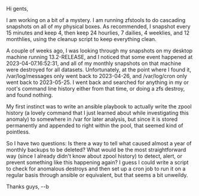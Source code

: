 
Hi gents,

I am working on a bit of a mystery. I am running zfstools to do cascading snapshots on all of my physical boxes. As recommended, I snapshot every 15 minutes and keep 4, then keep 24 hourlies, 7 dailies, 4 weeklies, and 12 monthlies, using the cleanup script to keep everything clean.

A couple of weeks ago, I was looking through my snapshots on my desktop machine running 13.2-RELEASE, and I noticed that some event happened at 2023-04-07.16:52:31, and
all of my monthly snapshots on that machine were destroyed for all datasets. Unfortunately, at the point where I found it, /var/log/messages only went back to 2023-04-26, and /var/log/cron only went back to 2023-05-25. I went back and searched for anything in my or root's command line history either from that time, or doing a zfs destroy, and found nothing.

My first instinct was to write an ansible playbook to actually write the zpool history (a lovely command that I just learned about while investigating this anomaly) to somewhere in /var for later analysis, but since it is stored permanently and appended to right within the pool, that seemed kind of pointless.

So I have two questions:
Is there a way to tell what caused almost a year of monthly backups to be deleted?
What would be the most straightforward way (since I already didn't know about zpool history) to detect, alert, or prevent something like this happening again? I guess I could write a script to check for anomalous destroys and then set up a cron job to run it on a regular basis through ansible or equivalent, but that seems a bit unweildy.

Thanks guys,
--b

